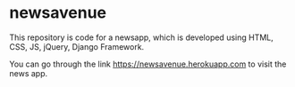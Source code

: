 # newsavenue

This repository is code for a newsapp, which is developed using HTML, CSS, JS, jQuery, Django Framework.

You can go through the link https://newsavenue.herokuapp.com to visit the news app.

